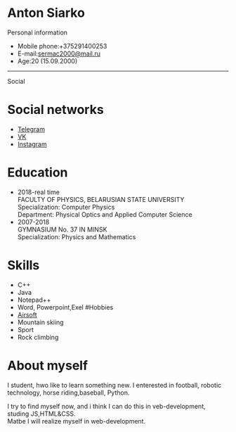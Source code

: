 # Anton Siarko


Personal information
- Mobile phone:+375291400253
- E-mail:sermac2000@mail.ru
- Age:20 (15.09.2000)
------
Social
# Social networks
- [Telegram](https://t.me/Judex011)
- [VK](https://vk.com/serko0)
- [Instagram](https://www.instagram.com/mr.okres/)
# Education
- 2018-real time<br>
FACULTY OF PHYSICS, BELARUSIAN STATE UNIVERSITY <br>
Specialization: Computer Physics<br>
Department: Physical Optics and Applied Computer Science<br>
- 2007-2018 <br>
GYMNASIUM No. 37 IN MINSK <br>
Specialization: Physics and Mathematics
# Skills
- C++
- Java
- Notepad++
- Word, Powerpoint,Exel
#Hobbies
- [Airsoft](https://www.instagram.com/mr.okres/)
- Mountain skiing
- Sport
- Rock climbing
# About myself
I student, hwo like to learn something new. I enterested in football, robotic technology,
 horse riding,baseball, Python.

I try to find myself now, and i think I can do this in veb-development, studing JS,HTML&CSS.<br>
Matbe I will realize myself in web-development.






